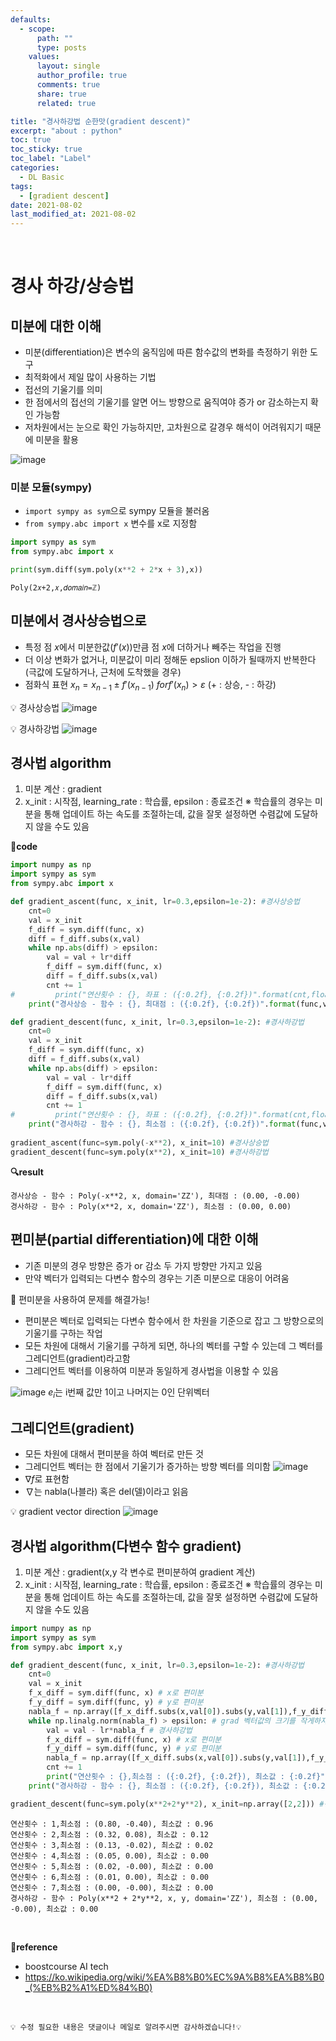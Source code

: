 ```yaml
---
defaults:
  - scope:
      path: ""
      type: posts
    values:
      layout: single
      author_profile: true
      comments: true
      share: true
      related: true

title: "경사하강법 순한맛(gradient descent)"
excerpt: "about : python"
toc: true
toc_sticky: true
toc_label: "Label"
categories:
  - DL Basic
tags:
  - [gradient descent]
date: 2021-08-02
last_modified_at: 2021-08-02
---
```

<br>

# 경사 하강/상승법

## 미분에 대한 이해

- 미분(differentiation)은 변수의 움직임에 따른 함수값의 변화를 측정하기 위한 도구
- 최적화에서 제일 많이 사용하는 기법
- 접선의 기울기를 의미
- 한 점에서의 접선의 기울기를 알면 어느 방향으로 움직여야 증가 or 감소하는지 확인 가능함
- 저차원에서는 눈으로 확인 가능하지만, 고차원으로 갈경우 해석이 어려워지기 때문에 미분을 활용

![image](https://user-images.githubusercontent.com/77658029/127102561-466ffe3d-a63a-446e-a6cb-633b23afbc0c.png)


### 미분 모듈(sympy)

- `import sympy as sym`으로 sympy 모듈을 불러옴
- `from sympy.abc import x` 변수를 x로 지정함

```python
import sympy as sym
from sympy.abc import x

print(sym.diff(sym.poly(x**2 + 2*x + 3),x))
```
```
Poly(2𝑥+2,𝑥,𝑑𝑜𝑚𝑎𝑖𝑛=ℤ)
```

## 미분에서 경사상승법으로

- 특정 점 $x$에서 미분한값($f'(x)$)만큼 점 $x$에 더하거나 빼주는 작업을 진행
- 더 이상 변화가 없거나, 미분값이 미리 정해둔 epslion 이하가 될때까지 반복한다(극값에 도달하거나, 근처에 도착했을 경우)
- 점화식 표현 $x_n=x_{n-1}±f'(x_{n-1})$   $for f'(x_n) > ε$ (+ : 상승, - : 하강)

💡 경사상승법
![image](https://user-images.githubusercontent.com/77658029/128594059-011427f2-804c-43c3-ad7f-5316a7e64488.png)

💡 경사하강법
![image](https://user-images.githubusercontent.com/77658029/128594069-5ddeae88-55fd-4297-b743-df62ebf952f7.png)


## 경사법 algorithm

1. 미분 계산 : gradient
2. x_init : 시작점, learning_rate : 학습률, epsilon : 종료조건
※ 학습률의 경우는 미분을 통해 업데이트 하는 속도를 조절하는데, 값을 잘못 설정하면 수렴값에 도달하지 않을 수도 있음

**📰code**
```python
import numpy as np
import sympy as sym
from sympy.abc import x

def gradient_ascent(func, x_init, lr=0.3,epsilon=1e-2): #경사상승법
    cnt=0
    val = x_init
    f_diff = sym.diff(func, x)
    diff = f_diff.subs(x,val)
    while np.abs(diff) > epsilon:
        val = val + lr*diff
        f_diff = sym.diff(func, x)
        diff = f_diff.subs(x,val)
        cnt += 1
#         print("연산횟수 : {}, 좌표 : ({:0.2f}, {:0.2f})".format(cnt,float(val),float(func.subs(x,val))))
    print("경사상승 - 함수 : {}, 최대점 : ({:0.2f}, {:0.2f})".format(func,val,func.subs(x,val)))

def gradient_descent(func, x_init, lr=0.3,epsilon=1e-2): #경사하강법
    cnt=0
    val = x_init
    f_diff = sym.diff(func, x)
    diff = f_diff.subs(x,val)
    while np.abs(diff) > epsilon:
        val = val - lr*diff
        f_diff = sym.diff(func, x)
        diff = f_diff.subs(x,val)
        cnt += 1
#         print("연산횟수 : {}, 좌표 : ({:0.2f}, {:0.2f})".format(cnt,float(val),float(func.subs(x,val))))
    print("경사하강 - 함수 : {}, 최소점 : ({:0.2f}, {:0.2f})".format(func,val,func.subs(x,val)))
    
gradient_ascent(func=sym.poly(-x**2), x_init=10) #경사상승법
gradient_descent(func=sym.poly(x**2), x_init=10) #경사하강법
```
**🔍result**
```
경사상승 - 함수 : Poly(-x**2, x, domain='ZZ'), 최대점 : (0.00, -0.00)
경사하강 - 함수 : Poly(x**2, x, domain='ZZ'), 최소점 : (0.00, 0.00)
```
  
## 편미분(partial differentiation)에 대한 이해 

- 기존 미분의 경우 방향은 증가 or 감소 두 가지 방향만 가지고 있음
- 만약 벡터가 입력되는 다변수 함수의 경우는 기존 미분으로 대응이 어려움

🔑 편미분을 사용하여 문제를 해결가능!

- 편미분은 벡터로 입력되는 다변수 함수에서 한 차원을 기준으로 잡고 그 방향으로의 기울기를 구하는 작업
- 모든 차원에 대해서 기울기를 구하게 되면, 하나의 벡터를 구할 수 있는데 그 벡터를 그레디언트(gradient)라고함
- 그레디언트 벡터를 이용하여 미분과 동일하게 경사법을 이용할 수 있음

![image](https://user-images.githubusercontent.com/77658029/127163925-b2643b4e-cebe-45d0-ac23-c3507dd9af8f.png)
  $e_i$는 i번째 값만 1이고 나머지는 0인 단위벡터


## 그레디언트(gradient)

- 모든 차원에 대해서 편미분을 하여 벡터로 만든 것
- 그레디언트 벡터는 한 점에서 기울기가 증가하는 방향 벡터를 의미함
![image](https://user-images.githubusercontent.com/77658029/127168928-11e9ddf8-46d9-461a-b476-a6b497a53685.png)
- $\nabla f$로 표현함
- $\nabla$는 nabla(나블라) 혹은 del(델)이라고 읽음

💡 gradient vector direction
![image](https://user-images.githubusercontent.com/77658029/127168616-c8440173-99e1-4ff3-8834-62c20f3bd947.png)



## 경사법 algorithm(다변수 함수 gradient)

1. 미분 계산 : gradient(x,y 각 변수로 편미분하여 gradient 계산)
2. x_init : 시작점, learning_rate : 학습률, epsilon : 종료조건
※ 학습률의 경우는 미분을 통해 업데이트 하는 속도를 조절하는데, 값을 잘못 설정하면 수렴값에 도달하지 않을 수도 있음

```python
import numpy as np
import sympy as sym
from sympy.abc import x,y

def gradient_descent(func, x_init, lr=0.3,epsilon=1e-2): #경사하강법
    cnt=0
    val = x_init
    f_x_diff = sym.diff(func, x) # x로 편미분
    f_y_diff = sym.diff(func, y) # y로 편미분
    nabla_f = np.array([f_x_diff.subs(x,val[0]).subs(y,val[1]),f_y_diff.subs(x,val[0]).subs(y,val[1])], dtype = float) # grad 벡터값
    while np.linalg.norm(nabla_f) > epsilon: # grad 벡터값의 크기를 작게하자!
        val = val - lr*nabla_f # 경사하강법
        f_x_diff = sym.diff(func, x) # x로 편미분
        f_y_diff = sym.diff(func, y) # y로 편미분
        nabla_f = np.array([f_x_diff.subs(x,val[0]).subs(y,val[1]),f_y_diff.subs(x,val[0]).subs(y,val[1])], dtype = float)
        cnt += 1
        print("연산횟수 : {},최소점 : ({:0.2f}, {:0.2f}), 최소값 : {:0.2f}".format(cnt,val[0],val[1],func.subs(x,val[0]).subs(y,val[1])))
    print("경사하강 - 함수 : {}, 최소점 : ({:0.2f}, {:0.2f}), 최소값 : {:0.2f}".format(func,val[0],val[1],func.subs(x,val[0]).subs(y,val[1])))

gradient_descent(func=sym.poly(x**2+2*y**2), x_init=np.array([2,2])) #경사하강법
```
```
연산횟수 : 1,최소점 : (0.80, -0.40), 최소값 : 0.96
연산횟수 : 2,최소점 : (0.32, 0.08), 최소값 : 0.12
연산횟수 : 3,최소점 : (0.13, -0.02), 최소값 : 0.02
연산횟수 : 4,최소점 : (0.05, 0.00), 최소값 : 0.00
연산횟수 : 5,최소점 : (0.02, -0.00), 최소값 : 0.00
연산횟수 : 6,최소점 : (0.01, 0.00), 최소값 : 0.00
연산횟수 : 7,최소점 : (0.00, -0.00), 최소값 : 0.00
경사하강 - 함수 : Poly(x**2 + 2*y**2, x, y, domain='ZZ'), 최소점 : (0.00, -0.00), 최소값 : 0.00
```
<br>

**📌reference**
- boostcourse AI tech
- https://ko.wikipedia.org/wiki/%EA%B8%B0%EC%9A%B8%EA%B8%B0_(%EB%B2%A1%ED%84%B0)

<br>

```
💡 수정 필요한 내용은 댓글이나 메일로 알려주시면 감사하겠습니다!💡 
```
